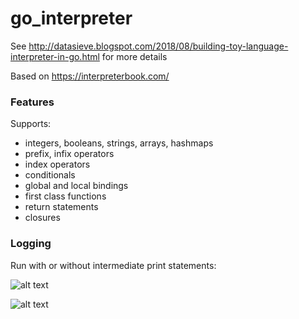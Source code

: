 # go_interpreter

See http://datasieve.blogspot.com/2018/08/building-toy-language-interpreter-in-go.html for more details

Based on https://interpreterbook.com/ 

### Features 

Supports:
- integers, booleans, strings, arrays, hashmaps 
- prefix, infix operators
- index operators
- conditionals
- global and local bindings 
- first class functions
- return statements
- closures 

### Logging 

Run with or without intermediate print statements: 

![alt text](https://github.com/lizziew/go_interpreter/blob/master/img/without_print.png)

![alt text](https://github.com/lizziew/go_interpreter/blob/master/img/withprint.png)

